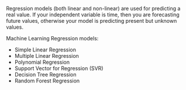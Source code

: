 Regression models (both linear and non-linear) are used for predicting a real value. 
If your independent variable is time, then you are forecasting future values, otherwise your model is predicting present but unknown values. 

Machine Learning Regression models:
- Simple Linear Regression
- Multiple Linear Regression
- Polynomial Regression
- Support Vector for Regression (SVR)
- Decision Tree Regression
- Random Forest Regression
